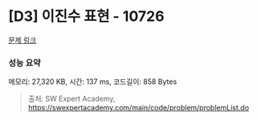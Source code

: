 # [D3] 이진수 표현 - 10726 

[문제 링크](https://swexpertacademy.com/main/code/problem/problemDetail.do?contestProbId=AXRSXf_a9qsDFAXS) 

### 성능 요약

메모리: 27,320 KB, 시간: 137 ms, 코드길이: 858 Bytes



> 출처: SW Expert Academy, https://swexpertacademy.com/main/code/problem/problemList.do